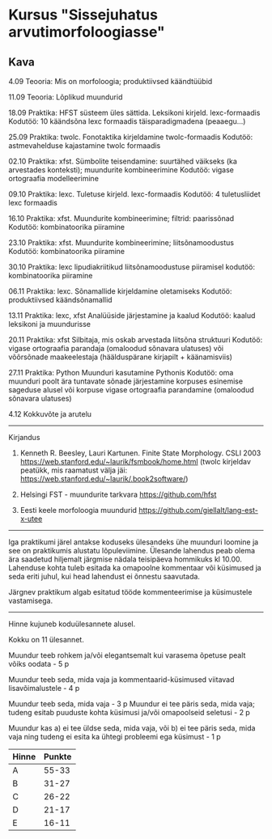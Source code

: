 # Kursus "Sissejuhatus arvutimorfoloogiasse"

## Kava


4.09
Teooria: Mis on morfoloogia; produktiivsed käändtüübid

11.09
Teooria: Lõplikud muundurid 

18.09
Praktika: HFST süsteem üles sättida.
Leksikoni kirjeld. lexc-formaadis 
Kodutöö: 10 käändsõna lexc formaadis täisparadigmadena (peaaegu...)

25.09
Praktika: twolc.
Fonotaktika kirjeldamine twolc-formaadis
Kodutöö: astmevahelduse kajastamine twolc formaadis

02.10
Praktika: xfst.
Sümbolite teisendamine: suurtähed väikseks (ka arvestades konteksti);
muundurite kombineerimine
Kodutöö: vigase ortograafia modelleerimine

09.10
Praktika: lexc.
Tuletuse kirjeld. lexc-formaadis
Kodutöö: 4 tuletusliidet lexc formaadis

16.10
Praktika: xfst.
Muundurite kombineerimine;
filtrid: paarissõnad
Kodutöö: kombinatoorika piiramine

23.10
Praktika: xfst.
Muundurite kombineerimine;
liitsõnamoodustus
Kodutöö: kombinatoorika piiramine

30.10
Praktika: lexc
lipudiakriitikud liitsõnamoodustuse piiramisel
kodutöö: kombinatoorika piiramine

06.11
Praktika: lexc.
Sõnamallide kirjeldamine oletamiseks
Kodutöö: produktiivsed käändsõnamallid

13.11
Praktika: lexc, xfst
Analüüside järjestamine ja kaalud
Kodutöö: kaalud leksikoni ja muundurisse

20.11
Praktika: xfst
Silbitaja, mis oskab arvestada liitsõna struktuuri
Kodutöö: vigase ortograafia parandaja (omaloodud sõnavara ulatuses)
 või võõrsõnade maakeelestaja (häälduspärane kirjapilt + käänamisviis)

27.11
Praktika: Python
Muunduri kasutamine Pythonis
Kodutöö: oma muunduri poolt ära tuntavate sõnade järjestamine korpuses esinemise sageduse alusel
või korpuse vigase ortograafia parandamine (omaloodud sõnavara ulatuses)

4.12
Kokkuvõte ja arutelu

--------------------
Kirjandus

1. Kenneth R. Beesley, Lauri Kartunen. Finite State Morphology. CSLI 2003
https://web.stanford.edu/~laurik/fsmbook/home.html
(twolc kirjeldav peatükk, mis raamatust välja jäi: https://web.stanford.edu/~laurik/.book2software/)

2. Helsingi FST - muundurite tarkvara
https://github.com/hfst

3. Eesti keele morfoloogia muundurid
https://github.com/giellalt/lang-est-x-utee

----
Iga praktikumi järel antakse koduseks ülesandeks ühe muunduri loomine ja see on praktikumis alustatu lõpuleviimine. Ülesande lahendus peab olema ära saadetud hiljemalt järgmise nädala teisipäeva hommikuks kl 10.00. Lahenduse kohta tuleb esitada ka omapoolne kommentaar või küsimused ja seda eriti juhul, kui head lahendust ei õnnestu saavutada.

Järgnev praktikum algab esitatud tööde kommenteerimise ja küsimustele vastamisega.

-----
Hinne kujuneb koduülesannete alusel. 

Kokku on 11 ülesannet.

Muundur teeb rohkem ja/või elegantsemalt kui varasema õpetuse pealt võiks oodata - 5 p

Muundur teeb seda, mida vaja ja kommentaarid-küsimused viitavad lisavõimalustele - 4 p

Muundur teeb seda, mida vaja  - 3 p
Muundur ei tee päris seda, mida vaja; tudeng esitab puuduste kohta küsimusi ja/või omapoolseid seletusi - 2 p

Muundur kas a) ei tee üldse seda, mida vaja, või b) ei tee päris seda, mida vaja ning tudeng ei esita ka ühtegi probleemi ega küsimust - 1 p

| Hinne | Punkte |
| --- | --- |
| A | 55-33 |
| B | 31-27 |
| C | 26-22 |
| D | 21-17 |
| E | 16-11 |









